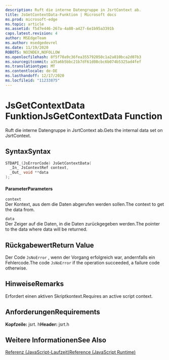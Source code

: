 ```yaml
---
description: Ruft die interne Datengruppe in JsrtContext ab.
title: JsGetContextData-Funktion | Microsoft docs
ms.prod: microsoft-edge
ms.topic: article
ms.assetid: f5d7e446-267a-4a80-a427-6e1b95a3391b
caps.latest.revision: 4
author: MSEdgeTeam
ms.author: msedgedevrel
ms.date: 11/19/2020
ROBOTS: NOINDEX,NOFOLLOW
ms.openlocfilehash: 8f5f70a9c36fea355792050c1a2a810bca2d07b3
ms.sourcegitcommit: a35a6b5bbc21b7df61d08cbc6b074b5325ad4fef
ms.translationtype: MT
ms.contentlocale: de-DE
ms.lasthandoff: 12/17/2020
ms.locfileid: "11233875"
---
```

# <span data-ttu-id="8f0d6-103">JsGetContextData Funktion</span><span class="sxs-lookup"><span data-stu-id="8f0d6-103">JsGetContextData Function</span></span>

<span data-ttu-id="8f0d6-104">Ruft die interne Datengruppe in JsrtContext ab.</span><span class="sxs-lookup"><span data-stu-id="8f0d6-104">Gets the internal data set on JsrtContext.</span></span>  
  
## <span data-ttu-id="8f0d6-105">Syntax</span><span class="sxs-lookup"><span data-stu-id="8f0d6-105">Syntax</span></span>  
  
```cpp  
STDAPI_(JsErrorCode) JsGetContextData(  
  _In_ JsContextRef context,  
  _Out_ void **data  
);  
```  
  
#### <span data-ttu-id="8f0d6-106">Parameter</span><span class="sxs-lookup"><span data-stu-id="8f0d6-106">Parameters</span></span>  
 `context`  
 <span data-ttu-id="8f0d6-107">Der Kontext, aus dem die Daten abgerufen werden sollen.</span><span class="sxs-lookup"><span data-stu-id="8f0d6-107">The context to get the data from.</span></span>  
  
 `data`  
 <span data-ttu-id="8f0d6-108">Der Zeiger auf die Daten, in die Daten zurückgegeben werden.</span><span class="sxs-lookup"><span data-stu-id="8f0d6-108">The pointer to the data where data will be returned.</span></span>  
  
## <span data-ttu-id="8f0d6-109">Rückgabewert</span><span class="sxs-lookup"><span data-stu-id="8f0d6-109">Return Value</span></span>  
 <span data-ttu-id="8f0d6-110">Der Code `JsNoError` , wenn der Vorgang erfolgreich war, andernfalls ein Fehlercode.</span><span class="sxs-lookup"><span data-stu-id="8f0d6-110">The code `JsNoError` if the operation succeeded, a failure code otherwise.</span></span>  
  
## <span data-ttu-id="8f0d6-111">Hinweise</span><span class="sxs-lookup"><span data-stu-id="8f0d6-111">Remarks</span></span>  
 <span data-ttu-id="8f0d6-112">Erfordert einen aktiven Skriptkontext.</span><span class="sxs-lookup"><span data-stu-id="8f0d6-112">Requires an active script context.</span></span>  
  
## <span data-ttu-id="8f0d6-113">Anforderungen</span><span class="sxs-lookup"><span data-stu-id="8f0d6-113">Requirements</span></span>  
 <span data-ttu-id="8f0d6-114">**Kopfzeile:** jsrt. h</span><span class="sxs-lookup"><span data-stu-id="8f0d6-114">**Header:** jsrt.h</span></span>  
  
## <span data-ttu-id="8f0d6-115">Weitere Informationen</span><span class="sxs-lookup"><span data-stu-id="8f0d6-115">See Also</span></span>  
 [<span data-ttu-id="8f0d6-116">Referenz (JavaScript-Laufzeit)</span><span class="sxs-lookup"><span data-stu-id="8f0d6-116">Reference (JavaScript Runtime)</span></span>](../chakra-hosting/reference-javascript-runtime.md)
